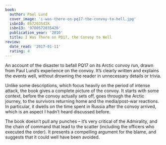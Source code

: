 ```yaml
---
book:
  author: Paul Lund
  cover_image: 'i-was-there-on-pq17-the-convoy-to-hell.jpg'
  isbn10: 057203542X
  isbn13: '9780572035426'
  publication_year: '2010'
  title: I Was There on PQ17, the Convoy to Hell
review:
  date_read: '2017-01-11'
  rating: 4
---
```


An account of the disaster to befall PQ17 on its Arctic convoy run, drawn from Paul Lund’s experience on the convoy. It’s clearly written and explains the events well, without drowning the reader in unnecessary details or trivia.

Unlike some descriptions, which focus heavily on the period of intense attack, the book gives a complete picture of the convoy. It starts with some context, before the convoy actually sets off, goes through the Arctic journey, to the survivors returning home and the media/post-war reactions. In particular, it dwells on the time spent in Russia after the convoy arrived, which is an aspect I hadn’t heard discussed before.

The book doesn’t pull any punches – it’s very critical of the Admirality, and the chain of command that lead to the scatter (including the officers who executed the order). It presents a compelling argument for the blame, and suggests that it could well have been avoided.
